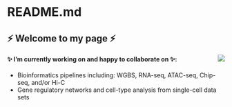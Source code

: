 # README.md
## ⚡ Welcome to my page ⚡

<img src="https://github-readme-stats.vercel.app/api?username=JakeLehle&show_icons=true&count_private=true" align="right"/>

#### ✨ I’m currently working on and happy to collaborate on ✨:
* Bioinformatics pipelines including: WGBS, RNA-seq, ATAC-seq, Chip-seq, and/or Hi-C
* Gene regulatory networks and cell-type analysis from single-cell data sets


<!--
**JakeLehle/JakeLehle** is a ✨ _special_ ✨ repository because its `README.md` (this file) appears on your GitHub profile.

Here are some ideas to get you started:

- 🔭 I’m currently working on ...
- 🌱 I’m currently learning ...
- 👯 I’m looking to collaborate on ...
- 🤔 I’m looking for help with ...
- 💬 Ask me about ...
- 📫 How to reach me: ...
- 📫 How to reach me: [Student Email](mailto:nikolas.merlock@utsa.edu)
- ⚡ Fun fact: ...
-->
